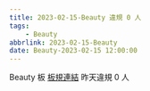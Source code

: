 ```yaml
---
title: 2023-02-15-Beauty 違規 0 人
tags:
    - Beauty
abbrlink: 2023-02-15-Beauty
date: Beauty-2023-02-15 12:00:00
---
```

Beauty 板 [板規連結](https://www.ptt.cc/bbs/Beauty/M.1630069980.A.84B.html)
昨天違規 0 人
